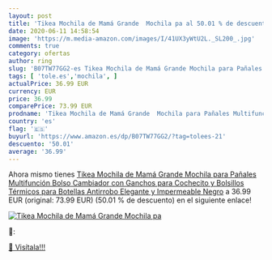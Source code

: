 ```yaml
---
layout: post
title: 'Tikea Mochila de Mamá Grande  Mochila pa al 50.01 % de descuento'
date: 2020-06-11 14:58:54
image: 'https://m.media-amazon.com/images/I/41UX3yWtU2L._SL200_.jpg'
comments: true
category: ofertas
author: ring
slug: 'B07TW77GG2-es Tikea Mochila de Mamá Grande Mochila para Pañales...'
tags: [ 'tole.es','mochila', ]
actualPrice: 36.99 EUR
currency: EUR
price: 36.99
comparePrice: 73.99 EUR
prodname: 'Tikea Mochila de Mamá Grande  Mochila para Pañales Multifunción  Bolso Cambiador con Ganchos para Cochecito y Bolsillos Térmicos para Botellas  Antirrobo Elegante y Impermeable  Negro'
country: 'es'
flag: '🇪🇸'
buyurl: 'https://www.amazon.es/dp/B07TW77GG2/?tag=tolees-21'
descuento: '50.01'
average: '36.99'
---
```


Ahora mismo tienes [Tikea Mochila de Mamá Grande  Mochila para Pañales Multifunción  Bolso Cambiador con Ganchos para Cochecito y Bolsillos Térmicos para Botellas  Antirrobo Elegante y Impermeable  Negro](https://www.amazon.es/dp/B07TW77GG2/?tag=tolees-21) a 36.99 EUR (original: 73.99 EUR) (50.01 %  de descuento) en el siguiente enlace!

[![Tikea Mochila de Mamá Grande  Mochila pa](https://m.media-amazon.com/images/I/41UX3yWtU2L._SL200_.jpg)](https://www.amazon.es/dp/B07TW77GG2/?tag=tolees-21)

🔎:


[🛒 Visítala!!!](https://www.amazon.es/dp/B07TW77GG2/?tag=tolees-21)
